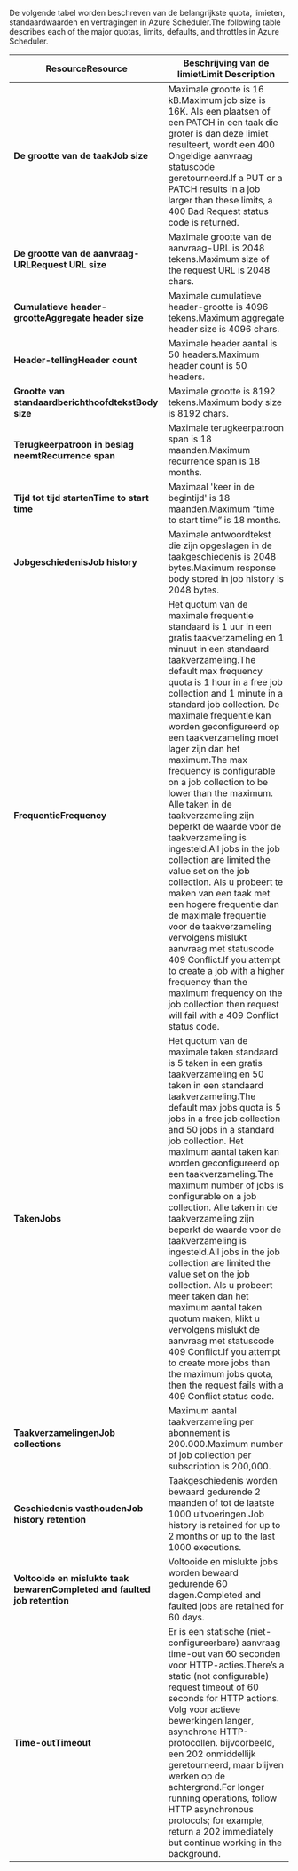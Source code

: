 <span data-ttu-id="ff602-101">De volgende tabel worden beschreven van de belangrijkste quota, limieten, standaardwaarden en vertragingen in Azure Scheduler.</span><span class="sxs-lookup"><span data-stu-id="ff602-101">The following table describes each of the major quotas, limits, defaults, and throttles in Azure Scheduler.</span></span>

| <span data-ttu-id="ff602-102">Resource</span><span class="sxs-lookup"><span data-stu-id="ff602-102">Resource</span></span> | <span data-ttu-id="ff602-103">Beschrijving van de limiet</span><span class="sxs-lookup"><span data-stu-id="ff602-103">Limit Description</span></span> |
| --- | --- |
| <span data-ttu-id="ff602-104">**De grootte van de taak**</span><span class="sxs-lookup"><span data-stu-id="ff602-104">**Job size**</span></span> |<span data-ttu-id="ff602-105">Maximale grootte is 16 kB.</span><span class="sxs-lookup"><span data-stu-id="ff602-105">Maximum job size is 16K.</span></span> <span data-ttu-id="ff602-106">Als een plaatsen of een PATCH in een taak die groter is dan deze limiet resulteert, wordt een 400 Ongeldige aanvraag statuscode geretourneerd.</span><span class="sxs-lookup"><span data-stu-id="ff602-106">If a PUT or a PATCH results in a job larger than these limits, a 400 Bad Request status code is returned.</span></span> |
| <span data-ttu-id="ff602-107">**De grootte van de aanvraag-URL**</span><span class="sxs-lookup"><span data-stu-id="ff602-107">**Request URL size**</span></span> |<span data-ttu-id="ff602-108">Maximale grootte van de aanvraag-URL is 2048 tekens.</span><span class="sxs-lookup"><span data-stu-id="ff602-108">Maximum size of the request URL is 2048 chars.</span></span> |
| <span data-ttu-id="ff602-109">**Cumulatieve header-grootte**</span><span class="sxs-lookup"><span data-stu-id="ff602-109">**Aggregate header size**</span></span> |<span data-ttu-id="ff602-110">Maximale cumulatieve header-grootte is 4096 tekens.</span><span class="sxs-lookup"><span data-stu-id="ff602-110">Maximum aggregate header size is 4096 chars.</span></span> |
| <span data-ttu-id="ff602-111">**Header-telling**</span><span class="sxs-lookup"><span data-stu-id="ff602-111">**Header count**</span></span> |<span data-ttu-id="ff602-112">Maximale header aantal is 50 headers.</span><span class="sxs-lookup"><span data-stu-id="ff602-112">Maximum header count is 50 headers.</span></span> |
| <span data-ttu-id="ff602-113">**Grootte van standaardberichthoofdtekst**</span><span class="sxs-lookup"><span data-stu-id="ff602-113">**Body size**</span></span> |<span data-ttu-id="ff602-114">Maximale grootte is 8192 tekens.</span><span class="sxs-lookup"><span data-stu-id="ff602-114">Maximum body size is 8192 chars.</span></span> |
| <span data-ttu-id="ff602-115">**Terugkeerpatroon in beslag neemt**</span><span class="sxs-lookup"><span data-stu-id="ff602-115">**Recurrence span**</span></span> |<span data-ttu-id="ff602-116">Maximale terugkeerpatroon span is 18 maanden.</span><span class="sxs-lookup"><span data-stu-id="ff602-116">Maximum recurrence span is 18 months.</span></span> |
| <span data-ttu-id="ff602-117">**Tijd tot tijd starten**</span><span class="sxs-lookup"><span data-stu-id="ff602-117">**Time to start time**</span></span> |<span data-ttu-id="ff602-118">Maximaal 'keer in de begintijd' is 18 maanden.</span><span class="sxs-lookup"><span data-stu-id="ff602-118">Maximum “time to start time” is 18 months.</span></span> |
| <span data-ttu-id="ff602-119">**Jobgeschiedenis**</span><span class="sxs-lookup"><span data-stu-id="ff602-119">**Job history**</span></span> |<span data-ttu-id="ff602-120">Maximale antwoordtekst die zijn opgeslagen in de taakgeschiedenis is 2048 bytes.</span><span class="sxs-lookup"><span data-stu-id="ff602-120">Maximum response body stored in job history is 2048 bytes.</span></span> |
| <span data-ttu-id="ff602-121">**Frequentie**</span><span class="sxs-lookup"><span data-stu-id="ff602-121">**Frequency**</span></span> |<span data-ttu-id="ff602-122">Het quotum van de maximale frequentie standaard is 1 uur in een gratis taakverzameling en 1 minuut in een standaard taakverzameling.</span><span class="sxs-lookup"><span data-stu-id="ff602-122">The default max frequency quota is 1 hour in a free job collection and 1 minute in a standard job collection.</span></span> <span data-ttu-id="ff602-123">De maximale frequentie kan worden geconfigureerd op een taakverzameling moet lager zijn dan het maximum.</span><span class="sxs-lookup"><span data-stu-id="ff602-123">The max frequency is configurable on a job collection to be lower than the maximum.</span></span> <span data-ttu-id="ff602-124">Alle taken in de taakverzameling zijn beperkt de waarde voor de taakverzameling is ingesteld.</span><span class="sxs-lookup"><span data-stu-id="ff602-124">All jobs in the job collection are limited the value set on the job collection.</span></span> <span data-ttu-id="ff602-125">Als u probeert te maken van een taak met een hogere frequentie dan de maximale frequentie voor de taakverzameling vervolgens mislukt aanvraag met statuscode 409 Conflict.</span><span class="sxs-lookup"><span data-stu-id="ff602-125">If you attempt to create a job with a higher frequency than the maximum frequency on the job collection then request will fail with a 409 Conflict status code.</span></span> |
| <span data-ttu-id="ff602-126">**Taken**</span><span class="sxs-lookup"><span data-stu-id="ff602-126">**Jobs**</span></span> |<span data-ttu-id="ff602-127">Het quotum van de maximale taken standaard is 5 taken in een gratis taakverzameling en 50 taken in een standaard taakverzameling.</span><span class="sxs-lookup"><span data-stu-id="ff602-127">The default max jobs quota is 5 jobs in a free job collection and 50 jobs in a standard job collection.</span></span> <span data-ttu-id="ff602-128">Het maximum aantal taken kan worden geconfigureerd op een taakverzameling.</span><span class="sxs-lookup"><span data-stu-id="ff602-128">The maximum number of jobs is configurable on a job collection.</span></span> <span data-ttu-id="ff602-129">Alle taken in de taakverzameling zijn beperkt de waarde voor de taakverzameling is ingesteld.</span><span class="sxs-lookup"><span data-stu-id="ff602-129">All jobs in the job collection are limited the value set on the job collection.</span></span> <span data-ttu-id="ff602-130">Als u probeert meer taken dan het maximum aantal taken quotum maken, klikt u vervolgens mislukt de aanvraag met statuscode 409 Conflict.</span><span class="sxs-lookup"><span data-stu-id="ff602-130">If you attempt to create more jobs than the maximum jobs quota, then the request fails with a 409 Conflict status code.</span></span> |
| <span data-ttu-id="ff602-131">**Taakverzamelingen**</span><span class="sxs-lookup"><span data-stu-id="ff602-131">**Job collections**</span></span> |<span data-ttu-id="ff602-132">Maximum aantal taakverzameling per abonnement is 200.000.</span><span class="sxs-lookup"><span data-stu-id="ff602-132">Maximum number of job collection per subscription is 200,000.</span></span> |
| <span data-ttu-id="ff602-133">**Geschiedenis vasthouden**</span><span class="sxs-lookup"><span data-stu-id="ff602-133">**Job history retention**</span></span> |<span data-ttu-id="ff602-134">Taakgeschiedenis worden bewaard gedurende 2 maanden of tot de laatste 1000 uitvoeringen.</span><span class="sxs-lookup"><span data-stu-id="ff602-134">Job history is retained for up to 2 months or up to the last 1000 executions.</span></span> |
| <span data-ttu-id="ff602-135">**Voltooide en mislukte taak bewaren**</span><span class="sxs-lookup"><span data-stu-id="ff602-135">**Completed and faulted job retention**</span></span> |<span data-ttu-id="ff602-136">Voltooide en mislukte jobs worden bewaard gedurende 60 dagen.</span><span class="sxs-lookup"><span data-stu-id="ff602-136">Completed and faulted jobs are retained for 60 days.</span></span> |
| <span data-ttu-id="ff602-137">**Time-out**</span><span class="sxs-lookup"><span data-stu-id="ff602-137">**Timeout**</span></span> |<span data-ttu-id="ff602-138">Er is een statische (niet-configureerbare) aanvraag time-out van 60 seconden voor HTTP-acties.</span><span class="sxs-lookup"><span data-stu-id="ff602-138">There’s a static (not configurable) request timeout of 60 seconds for HTTP actions.</span></span> <span data-ttu-id="ff602-139">Volg voor actieve bewerkingen langer, asynchrone HTTP-protocollen. bijvoorbeeld, een 202 onmiddellijk geretourneerd, maar blijven werken op de achtergrond.</span><span class="sxs-lookup"><span data-stu-id="ff602-139">For longer running operations, follow HTTP asynchronous protocols; for example, return a 202 immediately but continue working in the background.</span></span> |

